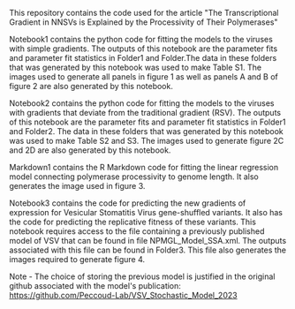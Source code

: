 This repository contains the code used for the article "The Transcriptional Gradient in NNSVs is Explained by the Processivity of Their Polymerases"

Notebook1 contains the python code for fitting the models to the viruses with simple gradients. The outputs of this notebook are the parameter fits and parameter fit statistics in Folder1 and Folder.The data in these folders that was generated by this notebook was used to make Table S1. The images used to generate all panels in figure 1 as well as panels A and B of figure 2 are also generated by this notebook.

Notebook2 contains the python code for fitting the models to the viruses with gradients that deviate from the traditional gradient (RSV). The outputs of this notebook are the parameter fits and parameter fit statistics in Folder1 and Folder2. The data in these folders that was generated by this notebook was used to make Table S2 and S3. The images used to generate figure 2C and 2D are also generated by this notebook.

Markdown1 contains the R Markdown code for fitting the linear regression model connecting polymerase processivity to genome length. It also generates the image used in figure 3.

Notebook3 contains the code for predicting the new gradients of expression for Vesicular Stomatitis Virus gene-shuffled variants. It also has the code for predicting the replicative fitness of these variants. This notebook requires access to the file containing a previously published model of VSV that can be found in file NPMGL_Model_SSA.xml. The outputs associated with this file can be found in Folder3. This file also generates the images required to generate figure 4.

Note - The choice of storing the previous model is justified in the original github associated with the model's publication:
https://github.com/Peccoud-Lab/VSV_Stochastic_Model_2023
